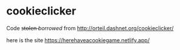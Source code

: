 # cookieclicker
Code s̶t̶o̶l̶e̶n̶ *borrowed* from http://orteil.dashnet.org/cookieclicker/


here is the site https://herehaveacookiegame.netlify.app/
